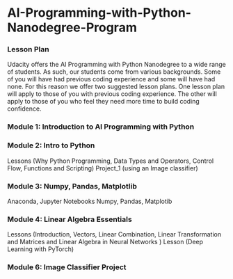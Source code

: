 # AI-Programming-with-Python-Nanodegree-Program
### Lesson Plan
Udacity offers the AI Programming with Python Nanodegree to a wide range of students. As such, our students come from various backgrounds. Some of you will have had previous coding experience and some will have had none. For this reason we offer two suggested lesson plans. One lesson plan will apply to those of you with previous coding experience. The other will apply to those of you who feel they need more time to build coding confidence.
### Module 1: Introduction to AI Programming with Python
### Module 2: Intro to Python
Lessons (Why Python Programming, Data Types and Operators, Control Flow, Functions and Scripting)
Project_1 (using an Image classifier)
### Module 3: Numpy, Pandas, Matplotlib
Anaconda, Jupyter Notebooks
Numpy, Pandas, Matplotib
### Module 4: Linear Algebra Essentials
Lessons (Introduction, Vectors, Linear Combination, Linear Transformation and Matrices and Linear Algebra in Neural Networks )
Lesson (Deep Learning with PyTorch)
### Module 6: Image Classifier Project


